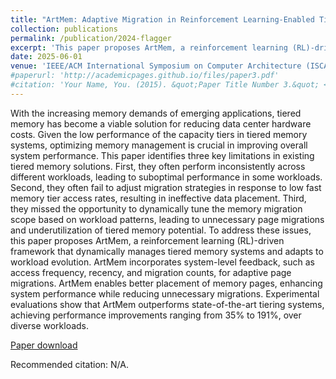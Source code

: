 ```yaml
---
title: "ArtMem: Adaptive Migration in Reinforcement Learning-Enabled Tiered Memory"
collection: publications
permalink: /publication/2024-flagger
excerpt: 'This paper proposes ArtMem, a reinforcement learning (RL)-driven framework that dynamically manages tiered memory systems and adapts to workload evolution. ArtMem incorporates system-level feedback, such as access frequency, recency, and migration counts, for adaptive page migrations. ArtMem enables better placement of memory pages, enhancing system performance while reducing unnecessary migrations…'
date: 2025-06-01
venue: 'IEEE/ACM International Symposium on Computer Architecture (ISCA)'
#paperurl: 'http://academicpages.github.io/files/paper3.pdf'
#citation: 'Your Name, You. (2015). &quot;Paper Title Number 3.&quot; <i>Journal 1</i>. 1(3).'
---
```

With the increasing memory demands of emerging applications, tiered memory has become a viable solution for reducing data center hardware costs. Given the low performance of the capacity tiers in tiered memory systems, optimizing memory management is crucial in improving overall system performance. This paper identifies three key limitations in existing tiered memory solutions. First, they often perform inconsistently across different workloads, leading to suboptimal performance in some workloads. Second, they often fail to adjust migration strategies in response to low fast memory tier access rates, resulting in ineffective data placement. Third, they missed the opportunity to dynamically tune the memory migration scope based on workload patterns, leading to unnecessary page migrations and underutilization of tiered memory potential. To address these issues, this paper proposes ArtMem, a reinforcement learning (RL)-driven framework that dynamically manages tiered memory systems and adapts to workload evolution. ArtMem incorporates system-level feedback, such as access frequency, recency, and migration counts, for adaptive page migrations. ArtMem enables better placement of memory pages, enhancing system performance while reducing unnecessary migrations. Experimental evaluations show that ArtMem outperforms state-of-the-art tiering systems, achieving performance improvements ranging from 35% to 191%, over diverse workloads.

[Paper download](N/A)

Recommended citation: N/A.